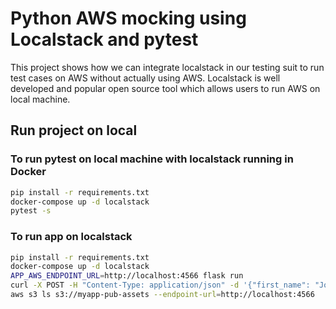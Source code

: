 # Python AWS mocking using Localstack and pytest
This project shows how we can integrate localstack in our testing suit to run test cases on AWS without actually using AWS. Localstack is well developed and popular open source tool which allows users to run AWS on local machine.

## Run project on local

### To run pytest on local machine with localstack running in Docker
```bash
pip install -r requirements.txt
docker-compose up -d localstack
pytest -s
```


### To run app on localstack
```bash
pip install -r requirements.txt
docker-compose up -d localstack
APP_AWS_ENDPOINT_URL=http://localhost:4566 flask run
curl -X POST -H "Content-Type: application/json" -d '{"first_name": "John", "last_name": "Doe"}' http://localhost:5000/generate_pdf
aws s3 ls s3://myapp-pub-assets --endpoint-url=http://localhost:4566
```
